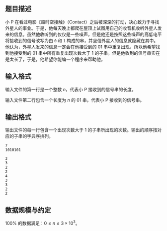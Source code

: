## 题目描述

小 P 在看过电影《超时空接触》（Contact）之后被深深的打动，决心致力于寻找外星人的事业。于是，他每天晚上都爬在屋顶上试图用自己的收音机收听外星人发来的信息。虽然他收听到的仅仅是一些噪声，但是他还是按照这些噪声的高低电平将接收到的信号改写为由 `0` 和 `1` 构成的串，并坚信外星人的信息就隐藏在其中。他认为，外星人发来的信息一定会在他接受到的 01 串中重复出现，所以他希望找到他接受到的 01 串中所有重复出现次数大于 $1$ 的子串。但是他收到的信号串实在是太长了，于是，他希望你能编一个程序来帮助他。

## 输入格式

输入文件的第一行是一个整数 $n$，代表小 P 接收到的信号串的长度。

输入文件第二行包含一个长度为 $n$ 的 01 串，代表小 P 接收到的信号串。

## 输出格式

输出文件的每一行包含一个出现次数大于 $1$ 的子串所出现的次数。输出的顺序按对应的子串的字典序排列。

```input1
7
1010101
```

```output1
3
3
2
2
4
3
3
2
2
```

## 数据规模与约定

$100\%$ 的数据满足：$0 \le n \le 3 \times 10^3$。



